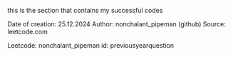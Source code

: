 this is the section that contains my successful codes

Date of creation: 25.12.2024
Author: nonchalant_pipeman (github)
Source: leetcode.com

Leetcode: nonchalant_pipeman
id: previousyearquestion
